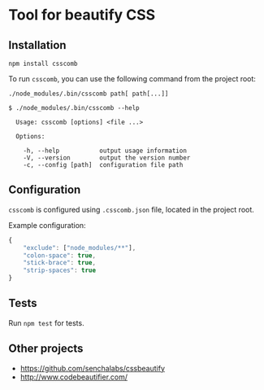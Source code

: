 # Tool for beautify CSS

## Installation

```
npm install csscomb
```

To run `csscomb`, you can use the following command from the project root:

```
./node_modules/.bin/csscomb path[ path[...]]
```

```
$ ./node_modules/.bin/csscomb --help

  Usage: csscomb [options] <file ...>

  Options:

    -h, --help           output usage information
    -V, --version        output the version number
    -c, --config [path]  configuration file path
```

## Configuration

`csscomb` is configured using `.csscomb.json` file, located in the project root.

Example configuration:

```javascript
{
    "exclude": ["node_modules/**"],
    "colon-space": true,
    "stick-brace": true,
    "strip-spaces": true
}
```

## Tests

Run `npm test` for tests.

## Other projects
* https://github.com/senchalabs/cssbeautify
* http://www.codebeautifier.com/
